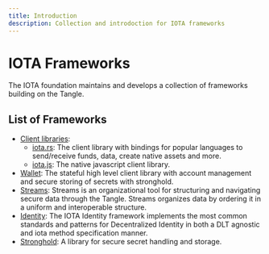 ```yaml
---
title: Introduction
description: Collection and introdoction for IOTA frameworks
---
```


# IOTA Frameworks

The IOTA foundation maintains and develops a collection of frameworks building on the Tangle.

## List of Frameworks

- [Client libraries](clients.md):
    - [iota.rs](clients.md#iotars): The client library with bindings for popular languages to send/receive funds, data,
      create native assets and more.
    - [iota.js](clients.md#iotajs): The native javascript client library.
- [Wallet](wallet.md):
  The stateful high level client library with account management and secure storing of secrets with stronghold.
- [Streams](streams.md):
  Streams is an organizational tool for structuring and navigating secure data through the Tangle. Streams organizes
  data by ordering it in a uniform and interoperable structure.
- [Identity](identity.md):
  The IOTA Identity framework implements the most common standards and patterns for Decentralized Identity in both a DLT
  agnostic and iota method specification manner.
- [Stronghold](stronghold.md):
  A library for secure secret handling and storage.
